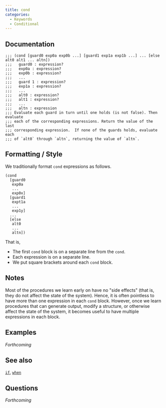 ```yaml
---
title: cond
categories: 
  - Keywords
  - Conditional
---
```

## Documentation

```
;;; (cond [guard0 exp0a exp0b ...] [guard1 exp1a exp1b ...] ... [else alt0 alt1 ... altn])
;;;   guard0 : expression?
;;;   exp0a : expression?
;;;   exp0b : expression?
;;;   ...
;;;   guard 1 : expression?
;;;   exp1a : expression?
;;;   ...
;;;   alt0 : expression?
;;;   alt1 : expression?
;;;   ...
;;;   altn : expression
;;; Evaluate each guard in turn until one holds (is not false). Then evaluate 
;;; each of the corresponding expressions. Return the value of the last
;;; corresponding expression.  If none of the guards holds, evaluate each
;;; of `alt0` through `altn`, returning the value of `altn`.
```

## Formatting / Style

We traditionally format `cond` expressions as follows.

```
(cond
  [guard0
   exp0a
   ...
   exp0x]
  [guard1
   expt1a
   ...
   exp1y]
  ...
  [else
   alt0
   ...
   altn])
```

That is, 

* The first `cond` block is on a separate line from the `cond`.
* Each expression is on a separate line.
* We put square brackets around each `cond` block.

## Notes

Most of the procedures we learn early on have no "side effects" (that is, they do not affect the state of the system). Hence, it is often pointless to have more than one expression in each `cond` block. However, once we learn procedures that can generate output, modify a structure, or otherwise affect the state of the system, it becomes useful to have multiple expressions in each block.

## Examples

_Forthcoming_

## See also

[`if`](../procs/if),
[`when`](../procs/when)

## Questions

_Forthcoming_
